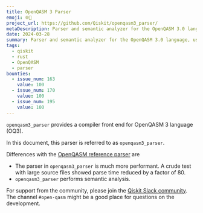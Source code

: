 ```yaml
---
title: OpenQASM 3 Parser
emoji: 🌐🦀
project_url: https://github.com/Qiskit/openqasm3_parser/
metaDescription: Parser and semantic analyzer for the OpenQASM 3.0 language, used by Qiskit
date: 2024-03-28
summary: Parser and semantic analyzer for the OpenQASM 3.0 language, used by Qiskit
tags:
  - qiskit
  - rust
  - OpenQASM
  - parser
bounties:
  - issue_num: 163
    value: 100
  - issue_num: 170
    value: 100
  - issue_num: 195
    value: 100
---
```


`openqasm3_parser` provides a compiler front end for OpenQASM 3 language (OQ3).

In this document, this parser is referred to as `openqasm3_parser`.

Differences with the [OpenQASM reference parser](https://github.com/openqasm/openqasm) are

- The parser in `openqasm3_parser` is much more performant. A crude test with large source files showed parse time reduced by a factor of 80.
- `openqasm3_parser` performs semantic analysis.

For support from the community, please join the [Qiskit Slack community](https://qisk.it/join-slack). The channel `#open-qasm` might be a good place for questions on the development.
